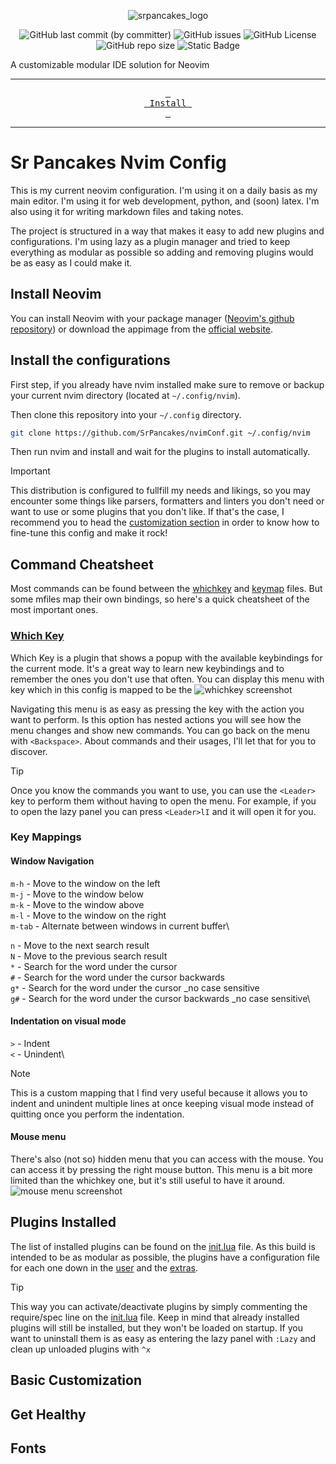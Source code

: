 <div align='center'>

![srpancakes_logo](https://github.com/SrPancakes/nvimConf/assets/74025821/5c6b3786-b4d2-443b-a4be-51710a36b26c)

  ![GitHub last commit (by committer)](https://img.shields.io/github/last-commit/SrPancakes/nvimConf?style=for-the-badge&logo=github&logoColor=white)
  ![GitHub issues](https://img.shields.io/github/issues/SrPancakes/nvimConf?style=for-the-badge&logo=git&logoColor=white)
  ![GitHub License](https://img.shields.io/github/license/SrPancakes/nvimConf?style=for-the-badge&logo=github&logoColor=white)
  ![GitHub repo size](https://img.shields.io/github/repo-size/SrPancakes/nvimConf?style=for-the-badge&logo=git&logoColor=white)
  ![Static Badge](https://img.shields.io/badge/BuyMeACoffee-%40SrPancakes-%23FD0?style=for-the-badge&logo=buymeacoffee&logoColor=white&link=https%3A%2F%2Fwww.buymeacoffee.com%2Fsrpancakes)
</div>

A customizable modular IDE solution for Neovim

---

<div align='center'>
  
  [<kbd> <br> Install <br> </kbd>](##Install-Neovim)
  
</div>

---

# Sr Pancakes Nvim Config

This is my current neovim configuration. I'm using it on a daily basis as my main editor. I'm using it for web development, python, and (soon) latex. I'm also using it for writing markdown files and taking notes.

The project is structured in a way that makes it easy to add new plugins and configurations. I'm using lazy as a plugin manager and tried to keep everything as modular as possible so adding and removing plugins would be as easy as I could make it.

## Install Neovim

You can install Neovim with your package manager ([Neovim's github repository](https://github.com/neovim/neovim)) or download the appimage from the [official website](https://neovim.io/).

## Install the configurations

First step, if you already have nvim installed make sure to remove or backup your current nvim directory (located at `~/.config/nvim`).

Then clone this repository into your `~/.config` directory.

```bash
git clone https://github.com/SrPancakes/nvimConf.git ~/.config/nvim
```

Then run nvim and install and wait for the plugins to install automatically.

> [!IMPORTANT]
> This distribution is configured to fullfill my needs and likings, so you may encounter some things like parsers, formatters and linters you don't need or want to use or some plugins that you don't like. If that's the case, I recommend you to head the [customization section]() in order to know how to fine-tune this config and make it rock!

## Command Cheatsheet

Most commands can be found between the [whichkey](./lua/srpancakes/whichkey.lua) and [keymap](./lua/srpancakes/keymap.lua) files. But some mfiles map their own bindings, so here's a quick cheatsheet of the most important ones.

### [Which Key](https://github.com/folke/which-key.nvim)

Which Key is a plugin that shows a popup with the available keybindings for the current mode. It's a great way to learn new keybindings and to remember the ones you don't use that often. You can display this menu with <Leader> key which in this config is mapped to be the <SpaceBar>
![whichkey screenshot](https://github.com/SrPancakes/nvimConf/assets/74025821/199a35e6-aa3a-43fe-8275-4da39acdd6fc)

Navigating this menu is as easy as pressing the key with the action you want to perform. Is this option has nested actions you will see how the menu changes and show new commands. You can go back on the menu with `<Backspace>`. About commands and their usages, I'll let that for you to discover.

> [!TIP]
> Once you know the commands you want to use, you can use the `<Leader>` key to perform them without having to open the menu. For example, if you to open the lazy panel you can press `<Leader>lI` and it will open it for you.

### Key Mappings

#### Window Navigation

`m-h` - Move to the window on the left\
`m-j` - Move to the window below\
`m-k` - Move to the window above\
`m-l` - Move to the window on the right\
`m-tab` - Alternate between windows in current buffer\

`n` - Move to the next search result\
`N` - Move to the previous search result\
`*` - Search for the word under the cursor\
`#` - Search for the word under the cursor backwards\
`g*` - Search for the word under the cursor \_no case sensitive\
`g#` - Search for the word under the cursor backwards \_no case sensitive\

#### Indentation on visual mode

`>` - Indent\
`<` - Unindent\

> [!NOTE]
> This is a custom mapping that I find very useful because it allows you to indent and unindent multiple lines at once keeping visual mode instead of quitting once you perform the indentation.

#### Mouse menu

There's also (not so) hidden menu that you can access with the mouse. You can access it by pressing the right mouse button. This menu is a bit more limited than the whichkey one, but it's still useful to have it around.
![mouse menu screenshot]()

## Plugins Installed

The list of installed plugins can be found on the [init.lua](./init.lua) file. As this build is intended to be as modular as possible, the plugins have a configuration file for each one down in the [user](./lua/srpancakes/) and the [extras](./lua/srpancakes/extras/).

> [!TIP]
> This way you can activate/deactivate plugins by simply commenting the require/spec line on the [init.lua](./init.lua) file.
> Keep in mind that already installed plugins will still be installed, but they won't be loaded on startup. If you want to uninstall them is as easy as entering the lazy panel with `:Lazy` and clean up unloaded plugins with `^x`

## Basic Customization

## Get Healthy

## Fonts
